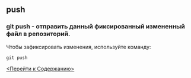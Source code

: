 ## push

### **git push** - отправить данный фиксированный измененный файл в репозиторий.


Чтобы зафиксировать изменения, используйте команду:
```bash=
git push
```

[<Перейти к Содержанию>](./readme.md)